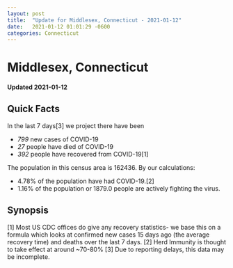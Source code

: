 ```yaml
---
layout: post
title:  "Update for Middlesex, Connecticut - 2021-01-12"
date:   2021-01-12 01:01:29 -0600
categories: Connecticut
---
```


# Middlesex, Connecticut
#### Updated 2021-01-12

## Quick Facts

In the last 7 days[3] we project there have been
- *799* new cases of COVID-19
- *27* people have died of COVID-19
- *392* people have recovered from COVID-19[1]

The population in this census area is 162436. By our calculations:
- 4.78% of the population have had COVID-19.[2]
- 1.16% of the population or 1879.0 people are actively fighting the virus.

## Synopsis




[1] Most US CDC offices do give any recovery statistics- we base this on a formula which looks at confirmed new cases
15 days ago (the average recovery time) and deaths over the last 7 days.
[2] Herd Immunity is thought to take effect at around ~70-80%
[3] Due to reporting delays, this data may be incomplete. 
    
